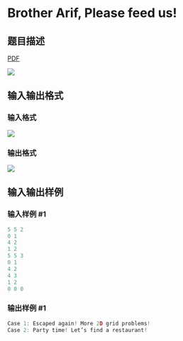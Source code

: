 # Brother Arif, Please feed us!

## 题目描述

[problemUrl]: https://uva.onlinejudge.org/index.php?option=com_onlinejudge&Itemid=8&category=117&page=show_problem&problem=2860

[PDF](https://uva.onlinejudge.org/external/117/p11760.pdf)

![](https://cdn.luogu.com.cn/upload/vjudge_pic/UVA11760/1d41f7f2f221ab22e23eb5126f33b0110a366f60.png)

## 输入输出格式

### 输入格式

![](https://cdn.luogu.com.cn/upload/vjudge_pic/UVA11760/e1a50fbb9f35b4886b222c14b7fbce100b1038d0.png)

### 输出格式

![](https://cdn.luogu.com.cn/upload/vjudge_pic/UVA11760/850f5790837a6ab0167fff3c4c017ca8e70a3c3e.png)

## 输入输出样例

### 输入样例 #1

```cpp
5 5 2
0 1
4 2
1 2
5 5 3
0 1
4 2
4 3
1 2
0 0 0
```


### 输出样例 #1

```cpp
Case 1: Escaped again! More 2D grid problems!
Case 2: Party time! Let’s find a restaurant!
```


